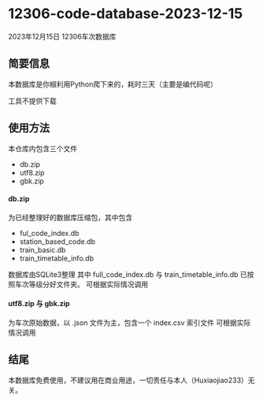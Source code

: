 # 12306-code-database-2023-12-15

2023年12月15日 12306车次数据库

## 简要信息

本数据库是你椒利用Python爬下来的，耗时三天（主要是编代码呢）

工具不提供下载

## 使用方法

本仓库内包含三个文件

<ul>
<li>db.zip
<li>utf8.zip
<li>gbk.zip
</ul>

#### db.zip

为已经整理好的数据库压缩包，其中包含

<ul>
<li>ful_code_index.db
<li>station_based_code.db
<li>train_basic.db
<li>train_timetable_info.db
</ul>

数据库由SQLite3整理
其中
full_code_index.db 与 train_timetable_info.db 已按照车次等级分好文件夹。
可根据实际情况调用

#### utf8.zip 与 gbk.zip

为车次原始数据，以 .json 文件为主，包含一个 index.csv 索引文件
可根据实际情况调用

## 结尾

本数据库免费使用，不建议用在商业用途，一切责任与本人（Huxiaojiao233）无关。
